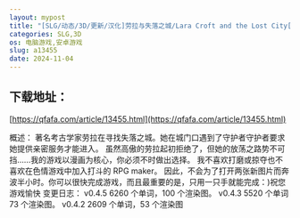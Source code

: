 ```yaml
---
layout: mypost
title: "[SLG/动态/3D/更新/汉化]劳拉与失落之城/Lara Croft and the Lost City[Ver0.4.5][PC+安卓/600M]"
categories: SLG,3D
os: 电脑游戏,安卓游戏
slug: a13455
date: 2024-11-04
---
```


## 下载地址：

[https://qfafa.com/article/13455.html](https://qfafa.com/article/13455.html)

概述：
著名考古学家劳拉在寻找失落之城。她在城门口遇到了守护者守护者要求她提供亲密服务才能进入。
虽然高傲的劳拉起初拒绝了，但她的放荡之路势不可挡……我的游戏以漫画为核心，你必须不时做出选择。
我不喜欢打磨或掠夺也不喜欢在色情游戏中加入打斗的 RPG maker。
因此，不会为了打开两张新图片而奔波半小时。你可以很快完成游戏，而且最重要的是，只用一只手就能完成：)祝您游戏愉快
变更日志：
v0.4.5
6260 个单词，100 个渲染图。
v0.4.3
5520 个单词73 个渲染图。
v0.4.2
2609 个单词，53 个渲染图